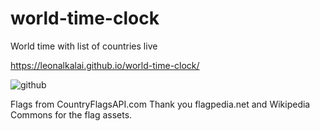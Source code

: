 # world-time-clock
World time with list of countries live

https://leonalkalai.github.io/world-time-clock/

![github](https://i.imgur.com/Ta9ln9s.gif)

Flags from CountryFlagsAPI.com
Thank you flagpedia.net and Wikipedia Commons for the flag assets.



